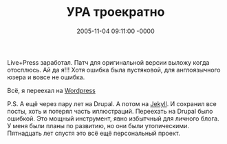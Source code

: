 ﻿---
layout: post
title:  "УРА троекратно"
date: 2005-11-04 09:11:00 -0000
tags: blog
---

Live+Press заработал. Патч для оригинальной версии выложу когда отосплюсь.
Ай да я!!! Хотя ошибка была пустяковой, для англоязычного юзера и вовсе не ошибка.

Всё, я переехал на [Wordpress](http://wordpress.ru/)

P.S. А ещё через пару лет на Drupal. А потом на [Jekyll](https://jekyllrb.com/). И сохранил все посты, хоть и потерял часть иллюстраций. Переехать на Drupal было ошибкой. Это мощный инструмент, явно избытчный для личного блога. У меня были планы по развитию, но они были утопическими. Пятнадцать лет спустя это всё ещё персональный проект.